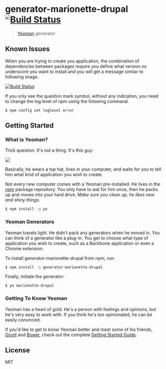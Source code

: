 # generator-marionette-drupal [![Build Status](https://secure.travis-ci.org/enzolutions/generator-marionette-drupal.png?branch=master)](https://travis-ci.org/enzolutions/generator-marionette-drupal)

> [Yeoman](http://yeoman.io) generator


## Known Issues

When  you are trying to create you application, the combination of dependencies between packages require you define what version os underscore you want to install and you will get a message similar to following image.

[![Build Status](https://secure.travis-ci.org/enzolutions/generator-marionette-drupal.png?branch=master)](https://travis-ci.org/enzolutions/generator-marionette-drupal)

If you only see the question mark symbol, without any indication, you need to change the log level of npm using the folowing command.

```
$ npm config set loglevel error
```

## Getting Started

### What is Yeoman?

Trick question. It's not a thing. It's this guy:

![](http://i.imgur.com/JHaAlBJ.png)

Basically, he wears a top hat, lives in your computer, and waits for you to tell him what kind of application you wish to create.

Not every new computer comes with a Yeoman pre-installed. He lives in the [npm](https://npmjs.org) package repository. You only have to ask for him once, then he packs up and moves into your hard drive. *Make sure you clean up, he likes new and shiny things.*

```bash
$ npm install -g yo
```

### Yeoman Generators

Yeoman travels light. He didn't pack any generators when he moved in. You can think of a generator like a plug-in. You get to choose what type of application you wish to create, such as a Backbone application or even a Chrome extension.

To install generator-marionette-drupal from npm, run:

```bash
$ npm install -g generator-marionette-drupal
```

Finally, initiate the generator:

```bash
$ yo marionette-drupal
```

### Getting To Know Yeoman

Yeoman has a heart of gold. He's a person with feelings and opinions, but he's very easy to work with. If you think he's too opinionated, he can be easily convinced.

If you'd like to get to know Yeoman better and meet some of his friends, [Grunt](http://gruntjs.com) and [Bower](http://bower.io), check out the complete [Getting Started Guide](https://github.com/yeoman/yeoman/wiki/Getting-Started).


## License

MIT
